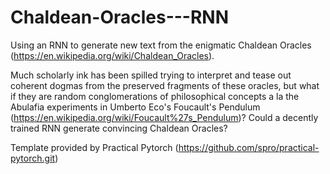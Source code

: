 # Chaldean-Oracles---RNN
Using an RNN to generate new text from the enigmatic Chaldean Oracles (https://en.wikipedia.org/wiki/Chaldean_Oracles).

 Much scholarly ink has been spilled trying to interpret and tease out coherent dogmas from the preserved fragments of these oracles, but what if they are random conglomerations of philosophical concepts a la the Abulafia experiments in Umberto Eco's Foucault's Pendulum (https://en.wikipedia.org/wiki/Foucault%27s_Pendulum)? Could a decently trained RNN generate convincing Chaldean Oracles? 

Template provided by Practical Pytorch (https://github.com/spro/practical-pytorch.git)
